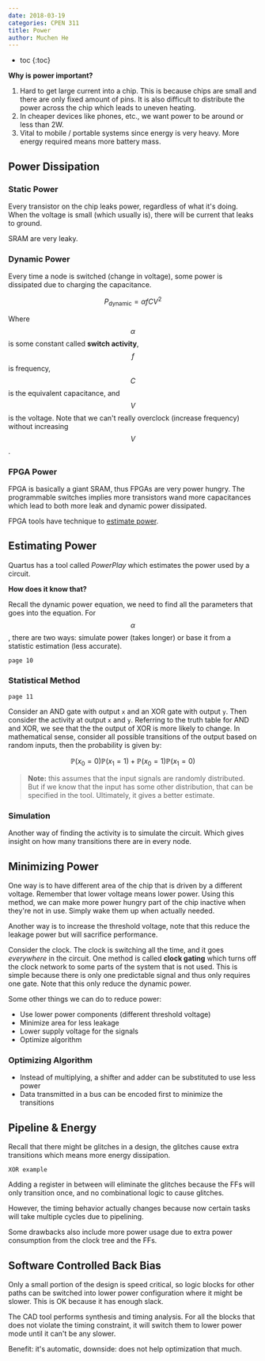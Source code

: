 ```yaml
---
date: 2018-03-19
categories: CPEN 311
title: Power
author: Muchen He
---
```




- toc
{:toc}


**Why is power important?**

1. Hard to get large current into a chip. This is because chips are small and there are only fixed amount of pins. It is also difficult to distribute the power across the chip which leads to uneven heating.
2. In cheaper devices like phones, etc., we want power to be around or less than 2W.
3. Vital to mobile / portable systems since energy is very heavy. More energy required means more battery mass.



## Power Dissipation

### Static Power

Every transistor on the chip leaks power, regardless of what it's doing. When the voltage is small (which usually is), there will be current that leaks to ground.

SRAM are very leaky.

### Dynamic Power

Every time a node is switched (change in voltage), some power is dissipated due to charging the capacitance.

$$
P_\text{dynamic}=\alpha fCV^2
$$

Where $$\alpha$$ is some constant called **switch activity**, $$f$$ is frequency, $$C$$ is the equivalent capacitance, and $$V$$ is the voltage. Note that we can't really overclock (increase frequency) without increasing $$V$$.

### FPGA Power

FPGA is basically a giant SRAM, thus FPGAs are very power hungry. The programmable switches implies more transistors wand more capacitances which lead to both more leak and dynamic power dissipated.

FPGA tools have technique to [estimate power](#Estimating-Power).



## Estimating Power

Quartus has a tool called *PowerPlay* which estimates the power used by a circuit.

**How does it know that?**

Recall the dynamic power equation, we need to find all the parameters that goes into the equation. For $$\alpha$$, there are two ways: simulate power (takes longer) or base it from a statistic estimation (less accurate).

`page 10`

### Statistical Method

`page 11`

Consider an AND gate with output `x` and an XOR gate with output `y`. Then consider the activity at output `x`  and `y`. Referring to the truth table for AND and XOR, we see that the the output of XOR is more likely to change. In mathematical sense, consider all possible transitions of the output based on random inputs, then the probability is given by:

$$
\mathbb P(x_0=0)\mathbb P(x_1=1)+\mathbb P(x_0=1)\mathbb P(x_1=0)
$$

> **Note:** this assumes that the input signals are randomly distributed. But if we know that the input has some other distribution, that can be specified in the tool. Ultimately, it gives a better estimate.

### Simulation

Another way of finding the activity is to simulate the circuit. Which gives insight on how many transitions there are in every node.



## Minimizing Power

One way is to have different area of the chip that is driven by a different voltage. Remember that lower voltage means lower power. Using this method, we can make more power hungry part of the chip inactive when they're not in use. Simply wake them up when actually needed.

Another way is to increase the threshold voltage, note that this reduce the leakage power but will sacrifice performance.

Consider the clock. The clock is switching all the time, and it goes *everywhere* in the circuit. One method is called **clock gating** which turns off the clock network to some parts of the system that is not used. This is simple because there is only one predictable signal and thus only requires one gate. Note that this only reduce the dynamic power.

Some other things we can do to reduce power:

- Use lower power components (different threshold voltage)
- Minimize area for less leakage
- Lower supply voltage for the signals
- Optimize algorithm

### Optimizing Algorithm

- Instead of multiplying, a shifter and adder can be substituted to use less power
- Data transmitted in a bus can be encoded first to minimize the transitions




## Pipeline & Energy

Recall that there might be glitches in a design, the glitches cause extra transitions which means more energy dissipation.

`XOR example`

Adding a register in between will eliminate the glitches because the FFs will only transition once, and no combinational logic to cause glitches.

However, the timing behavior actually changes because now certain tasks will take multiple cycles due to pipelining.

Some drawbacks also include more power usage due to extra power consumption from the clock tree and the FFs.



## Software Controlled Back Bias

Only a small portion of the design is speed critical, so logic blocks for other paths can be switched into lower power configuration where it might be slower. This is OK because it has enough slack.

The CAD tool performs synthesis and timing analysis. For all the blocks that does not violate the timing constraint, it will switch them to lower power mode until it can't be any slower.

Benefit: it's automatic, downside: does not help optimization that much.
